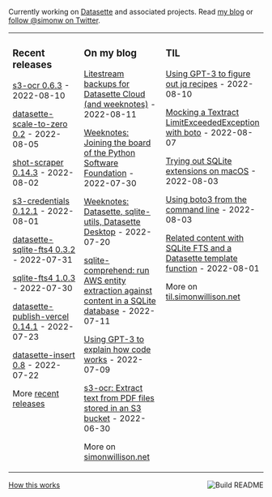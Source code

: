 Currently working on [Datasette](https://datasette.io/) and associated projects. Read [my blog](https://simonwillison.net/) or [follow @simonw on Twitter](https://twitter.com/simonw).

<table><tr><td valign="top" width="33%">

### Recent releases
<!-- recent_releases starts -->
[s3-ocr 0.6.3](https://github.com/simonw/s3-ocr/releases/tag/0.6.3) - 2022-08-10

[datasette-scale-to-zero 0.2](https://github.com/simonw/datasette-scale-to-zero/releases/tag/0.2) - 2022-08-05

[shot-scraper 0.14.3](https://github.com/simonw/shot-scraper/releases/tag/0.14.3) - 2022-08-02

[s3-credentials 0.12.1](https://github.com/simonw/s3-credentials/releases/tag/0.12.1) - 2022-08-01

[datasette-sqlite-fts4 0.3.2](https://github.com/simonw/datasette-sqlite-fts4/releases/tag/0.3.2) - 2022-07-31

[sqlite-fts4 1.0.3](https://github.com/simonw/sqlite-fts4/releases/tag/1.0.3) - 2022-07-30

[datasette-publish-vercel 0.14.1](https://github.com/simonw/datasette-publish-vercel/releases/tag/0.14.1) - 2022-07-23

[datasette-insert 0.8](https://github.com/simonw/datasette-insert/releases/tag/0.8) - 2022-07-22
<!-- recent_releases ends -->
More [recent releases](https://github.com/simonw/simonw/blob/main/releases.md)
</td><td valign="top" width="34%">

### On my blog
<!-- blog starts -->
[Litestream backups for Datasette Cloud (and weeknotes)](http://simonwillison.net/2022/Aug/11/litestream-backups/) - 2022-08-11

[Weeknotes: Joining the board of the Python Software Foundation](http://simonwillison.net/2022/Jul/30/psf-board/) - 2022-07-30

[Weeknotes: Datasette, sqlite-utils, Datasette Desktop](http://simonwillison.net/2022/Jul/20/weeknotes/) - 2022-07-20

[sqlite-comprehend: run AWS entity extraction against content in a SQLite database](http://simonwillison.net/2022/Jul/11/sqlite-comprehend/) - 2022-07-11

[Using GPT-3 to explain how code works](http://simonwillison.net/2022/Jul/9/gpt-3-explain-code/) - 2022-07-09

[s3-ocr: Extract text from PDF files stored in an S3 bucket](http://simonwillison.net/2022/Jun/30/s3-ocr/) - 2022-06-30
<!-- blog ends -->
More on [simonwillison.net](https://simonwillison.net/)
</td><td valign="top" width="33%">

### TIL
<!-- tils starts -->
[Using GPT-3 to figure out jq recipes](https://til.simonwillison.net/gpt3/jq) - 2022-08-10

[Mocking a Textract LimitExceededException with boto](https://til.simonwillison.net/pytest/mocking-boto) - 2022-08-07

[Trying out SQLite extensions on macOS](https://til.simonwillison.net/sqlite/trying-macos-extensions) - 2022-08-03

[Using boto3 from the command line](https://til.simonwillison.net/aws/boto-command-line) - 2022-08-03

[Related content with SQLite FTS and a Datasette template function](https://til.simonwillison.net/sqlite/related-content) - 2022-08-01
<!-- tils ends -->
More on [til.simonwillison.net](https://til.simonwillison.net/)
</td></tr></table>

<a href="https://github.com/simonw/simonw/actions"><img src="https://github.com/simonw/simonw/workflows/Build%20README/badge.svg" align="right" alt="Build README"></a> <a href="https://simonwillison.net/2020/Jul/10/self-updating-profile-readme/">How this works</a>
